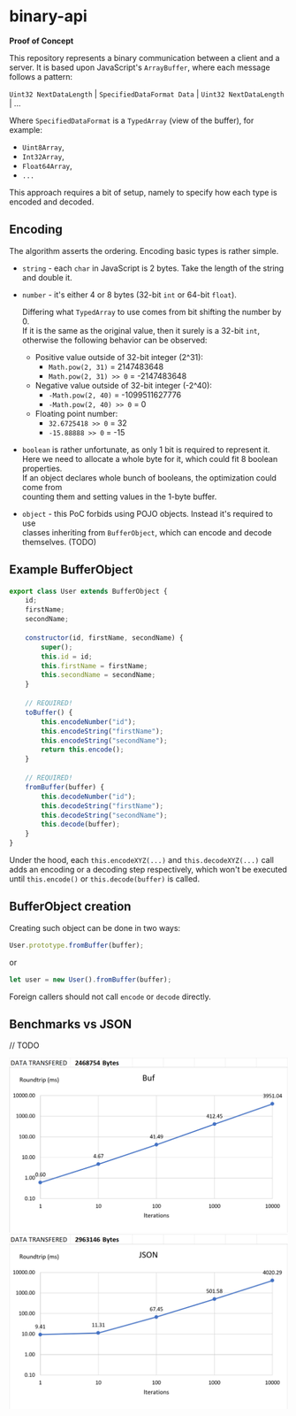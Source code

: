 # binary-api

**Proof of Concept** 

This repository represents a binary communication between a client and a server. 
It is based upon JavaScript's `ArrayBuffer`, where each message follows a pattern:

`Uint32 NextDataLength` | `SpecifiedDataFormat Data` | `Uint32 NextDataLength` | ...

Where `SpecifiedDataFormat` is a `TypedArray` (view of the buffer), for example:
* `Uint8Array`,
* `Int32Array`,
* `Float64Array`,
* `...`

This approach requires a bit of setup, namely to specify how each type is encoded 
and decoded. 

## Encoding

The algorithm asserts the ordering. Encoding basic types is rather simple.

* `string` - each `char` in JavaScript is 2 bytes. Take the length of the string and double it.
* `number` - it's either 4 or 8 bytes (32-bit `int` or 64-bit `float`). 


  Differing what `TypedArray` to use comes from bit shifting the number by 0. \
  If it is the same as the original value, then it surely is a 32-bit `int`, \
  otherwise the following behavior can be observed:

    * Positive value outside of 32-bit integer (2^31):
        * `Math.pow(2, 31)` = 2147483648
        * `Math.pow(2, 31) >> 0` = -2147483648
    * Negative value outside of 32-bit integer (-2^40):
        * `-Math.pow(2, 40)` = -1099511627776
        * `-Math.pow(2, 40) >> 0` = 0
    * Floating point number:
        * `32.6725418 >> 0` = 32
        * `-15.88888 >> 0` = -15 

* `boolean` is rather unfortunate, as only 1 bit is required to represent it. \
  Here we need to allocate a whole byte for it, which could fit 8 boolean properties.\
  If an object declares whole bunch of booleans, the optimization could come from \
  counting them and setting values in the 1-byte buffer.

* `object` - this PoC forbids using POJO objects. Instead it's required to use \
  classes inheriting from `BufferObject`, which can encode and decode themselves.
  (TODO)

## Example BufferObject

```javascript
export class User extends BufferObject {
    id;
    firstName;
    secondName;

    constructor(id, firstName, secondName) {
        super();
        this.id = id;
        this.firstName = firstName;
        this.secondName = secondName;
    }

    // REQUIRED!
    toBuffer() {
        this.encodeNumber("id");
        this.encodeString("firstName");
        this.encodeString("secondName");
        return this.encode();
    }

    // REQUIRED!
    fromBuffer(buffer) {
        this.decodeNumber("id");
        this.decodeString("firstName");
        this.decodeString("secondName");
        this.decode(buffer);
    }
}
```
Under the hood, each `this.encodeXYZ(...)` and `this.decodeXYZ(...)` call adds 
an encoding or a decoding step respectively, which won't be executed until 
`this.encode()` or `this.decode(buffer)` is called.

## BufferObject creation

Creating such object can be done in two ways:
```javascript
User.prototype.fromBuffer(buffer);
```
or 
```javascript
let user = new User().fromBuffer(buffer);
```

Foreign callers should not call `encode` or `decode` directly.

## Benchmarks vs JSON

// TODO

![Buf chart](./docs/buf_chart.png "Buf chart")
![JSON chart](./docs/json_chart.png "JSON chart")

